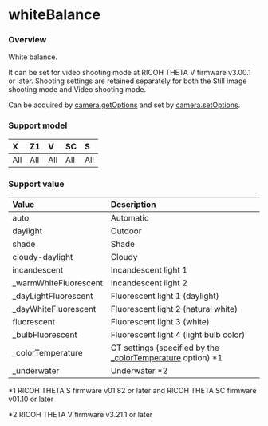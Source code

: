 # whiteBalance

### Overview

White balance.

It can be set for video shooting mode at RICOH THETA V firmware v3.00.1 or later. Shooting settings are retained separately for both the Still image shooting mode and Video shooting mode.

Can be acquired by [camera.getOptions](../commands/camera.get_options.md) and set by [camera.setOptions](../commands/camera.set_options.md).

### Support model

| X | Z1 | V | SC | S |
|:--|:--|:--|:--|:--|
| All | All | All | All | All |

### Support value

| Value | Description |
|:--|:--|
| auto | Automatic |
| daylight | Outdoor |
| shade | Shade |
| cloudy-daylight | Cloudy |
| incandescent | Incandescent light 1 |
| _warmWhiteFluorescent | Incandescent light 2 |
| _dayLightFluorescent | Fluorescent light 1 (daylight) |
| _dayWhiteFluorescent | Fluorescent light 2 (natural white) |
| fluorescent | Fluorescent light 3 (white) |
| _bulbFluorescent | Fluorescent light 4 (light bulb color) |
| _colorTemperature | CT settings (specified by the <a href="_color_temperature.md">_colorTemperature</a> option) \*1 |
| _underwater | Underwater \*2 |

\*1 RICOH THETA S firmware v01.82 or later and RICOH THETA SC firmware v01.10 or later

\*2 RICOH THETA V firmware v3.21.1 or later
